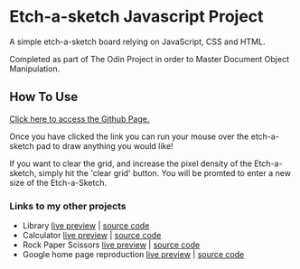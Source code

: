 # Etch-a-sketch Javascript Project

A simple etch-a-sketch board relying on JavaScript, CSS and HTML.

Completed as part of The Odin Project in order to Master Document Object Manipulation.

## How To Use

[Click here to access the Github Page.](https://dan14mem.github.io/etch-a-sketch/)

Once you have clicked the link you can run your mouse over the etch-a-sketch pad to draw anything you would like!

If you want to clear the grid, and increase the pixel density of the Etch-a-sketch, simply hit the 'clear grid' button. You will be promted to enter a new size of the Etch-a-Sketch.

### Links to my other projects

- Library [live preview](https://dan14mem.github.io/library/) | [source code](https://github.com/dan14mem/library)
- Calculator [live preview](https://dan14mem.github.io/calculator/) | [source code](https://github.com/dan14mem/calculator)
- Rock Paper Scissors [live preview](https://dan14mem.github.io/RockPaperScissors/) | [source code](https://github.com/dan14mem/RockPaperScissors)
- Google home page reproduction [live preview](https://dan14mem.github.io/google-homepage/) | [source code](https://github.com/dan14mem/google-homepage)

